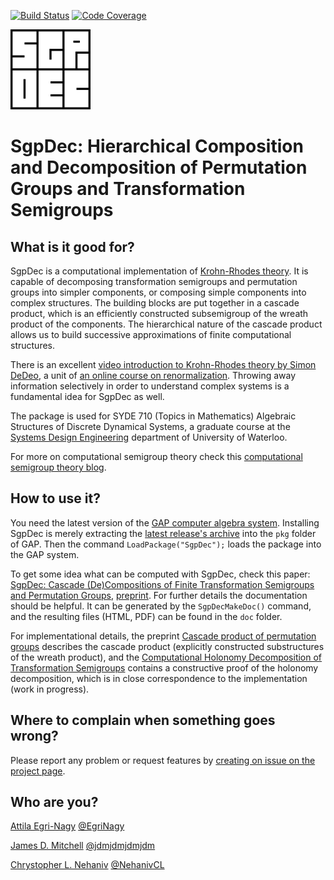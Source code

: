 [![Build Status](https://travis-ci.org/gap-packages/sgpdec.svg?branch=master)](https://travis-ci.org/gap-packages/sgpdec)
[![Code Coverage](https://codecov.io/github/gap-packages/sgpdec/coverage.svg?branch=master&token=)](https://codecov.io/gh/gap-packages/sgpdec)

![SgpDec logo](doc/logo128x128.png)
# SgpDec: Hierarchical Composition and Decomposition of Permutation Groups and Transformation Semigroups

## What is it good for?
SgpDec is a computational implementation of [Krohn-Rhodes theory](https://en.wikipedia.org/wiki/Krohn%E2%80%93Rhodes_theory). It is capable of decomposing transformation semigroups and permutation groups into simpler components, or composing simple components into complex structures. The building blocks are put together in a cascade product, which is an efficiently constructed subsemigroup of the wreath product of the components. The hierarchical nature of the cascade product allows us to build successive approximations of finite computational structures.

There is an excellent [video introduction to Krohn-Rhodes theory by Simon DeDeo](https://www.youtube.com/playlist?list=PLWpny35W2zZPr6COsyOD-PujR-_bWMjUk), a unit of [an online course on renormalization](https://www.complexityexplorer.org/tutorials/67-introduction-to-renormalization). Throwing away information selectively in order to understand complex systems is a fundamental idea for SgpDec as well.

The package is used for SYDE 710 (Topics in Mathematics) Algebraic Structures of Discrete Dynamical Systems, a graduate course at the [Systems Design Engineering](https://uwaterloo.ca/systems-design-engineering/) department of University of Waterloo.

For more on computational semigroup theory check this [computational semigroup theory blog](https://compsemi.wordpress.com/).

## How to use it?

You need the latest version of the [GAP computer algebra system](https://www.gap-system.org/). Installing SgpDec is merely extracting the [latest release's archive](https://github.com/gap-packages/sgpdec/releases) into the ```pkg``` folder of GAP. Then the command `LoadPackage("SgpDec");` loads the package into the GAP system.

To get some idea what can be computed with SgpDec, check this paper: [SgpDec: Cascade (De)Compositions of Finite Transformation Semigroups and Permutation Groups](http://link.springer.com/chapter/10.1007/978-3-662-44199-2_13), [preprint](https://arxiv.org/abs/1501.03217). For further details the documentation should be helpful. It can be generated by the `SgpDecMakeDoc()` command, and the resulting files (HTML, PDF) can be found in the `doc` folder.

For implementational details, the preprint [Cascade product of permutation groups](https://arxiv.org/abs/1303.0091) describes the cascade product (explicitly constructed substructures of the wreath product), and the [Computational Holonomy Decomposition of Transformation Semigroups](https://arxiv.org/abs/1508.06345) contains a constructive proof of the holonomy decomposition, which is in close correspondence to the implementation (work in progress).

## Where to complain when something goes wrong?

Please report any problem or request features by [creating on issue on the project page](https://github.com/gap-packages/sgpdec/issues).

## Who are you?

[Attila Egri-Nagy](http://www.egri-nagy.hu) [@EgriNagy](https://twitter.com/EgriNagy)

[James D. Mitchell](http://www-groups.mcs.st-andrews.ac.uk/~jamesm/) [@jdmjdmjdmjdm](https://twitter.com/jdmjdmjdmjdm)

[Chrystopher L. Nehaniv](http://homepages.herts.ac.uk/~nehaniv/)  [@NehanivCL](https://twitter.com/NehanivCL)
